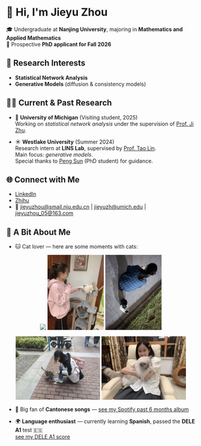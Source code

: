 # 👋 Hi, I'm Jieyu Zhou

🎓 Undergraduate at **Nanjing University**, majoring in **Mathematics and Applied Mathematics**  
🎯 Prospective **PhD applicant for Fall 2026**  



## 🔬 Research Interests
- **Statistical Network Analysis**  
- **Generative Models** (diffusion & consistency models)  



## 🧑‍🔬 Current & Past Research
- 📍 **University of Michigan** (Visiting student, 2025)  
  Working on *statistical network analysis* under the supervision of [Prof. Ji Zhu](https://dept.stat.lsa.umich.edu/~jizhu/).  

- ☀️ **Westlake University** (Summer 2024)  
  Research intern at **LINS Lab**, supervised by [Prof. Tao Lin](https://en.westlake.edu.cn/faculty/tao-lin.html).  
  Main focus: *generative models*.  
  Special thanks to [Peng Sun](https://sp12138.github.io/) (PhD student) for guidance.  



## 🌐 Connect with Me
- [LinkedIn](https://www.linkedin.com/in/jieyu-zhou-016a86376/)  
- [Zhihu](https://www.zhihu.com/people/xu-jin-hua-n-25-11)  
- 📧 jieyuzhou@smail.nju.edu.cn | jieyuzh@umich.edu | jieyuzhou_05@163.com  



## 🌟 A Bit About Me
- 🐱 Cat lover — here are some moments with cats:  
<p align="center">
  <img src="images/cats/with-small-yuzi.JPG" width="150">
  <img src="images/cats/with-medium-yuzi.JPG" width="150">
  <img src="images/cats/with-a-wild-cat.JPG" width="150">
</p>

<p align="center">
  <img src="images/cats/with-another-wild-cat.JPG" width="225">
  <img src="images/cats/with-big-yuzi.JPG" width="225">
</p>

- 🎵 Big fan of **Cantonese songs** — [see my Spotify past 6 months album](images/cantonese-songs/spotify-past-6-months-album.JPG)  

- 🌍 **Language enthusiast** — currently learning **Spanish**, passed the **DELE A1** test 🇪🇸  
  [see my DELE A1 score](images/DELE-A1/Spanish-DELE-A1-score.jpg)  
